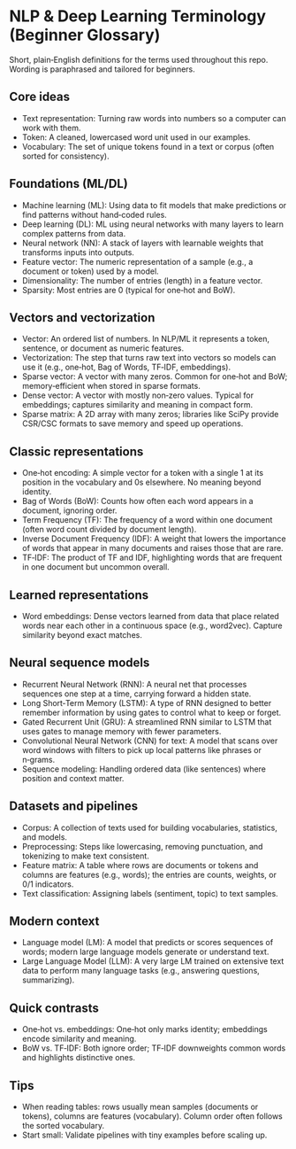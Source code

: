 # NLP & Deep Learning Terminology (Beginner Glossary)

Short, plain‑English definitions for the terms used throughout this repo. Wording is paraphrased and tailored for beginners.

## Core ideas

- Text representation: Turning raw words into numbers so a computer can work with them.
- Token: A cleaned, lowercased word unit used in our examples.
- Vocabulary: The set of unique tokens found in a text or corpus (often sorted for consistency).

## Foundations (ML/DL)

- Machine learning (ML): Using data to fit models that make predictions or find patterns without hand‑coded rules.
- Deep learning (DL): ML using neural networks with many layers to learn complex patterns from data.
- Neural network (NN): A stack of layers with learnable weights that transforms inputs into outputs.
- Feature vector: The numeric representation of a sample (e.g., a document or token) used by a model.
- Dimensionality: The number of entries (length) in a feature vector.
- Sparsity: Most entries are 0 (typical for one‑hot and BoW).

## Vectors and vectorization

- Vector: An ordered list of numbers. In NLP/ML it represents a token, sentence, or document as numeric features.
- Vectorization: The step that turns raw text into vectors so models can use it (e.g., one‑hot, Bag of Words, TF‑IDF, embeddings).
- Sparse vector: A vector with many zeros. Common for one‑hot and BoW; memory‑efficient when stored in sparse formats.
- Dense vector: A vector with mostly non‑zero values. Typical for embeddings; captures similarity and meaning in compact form.
- Sparse matrix: A 2D array with many zeros; libraries like SciPy provide CSR/CSC formats to save memory and speed up operations.

## Classic representations

- One‑hot encoding: A simple vector for a token with a single 1 at its position in the vocabulary and 0s elsewhere. No meaning beyond identity.
- Bag of Words (BoW): Counts how often each word appears in a document, ignoring order.
- Term Frequency (TF): The frequency of a word within one document (often word count divided by document length).
- Inverse Document Frequency (IDF): A weight that lowers the importance of words that appear in many documents and raises those that are rare.
- TF‑IDF: The product of TF and IDF, highlighting words that are frequent in one document but uncommon overall.

## Learned representations

- Word embeddings: Dense vectors learned from data that place related words near each other in a continuous space (e.g., word2vec). Capture similarity beyond exact matches.

## Neural sequence models

- Recurrent Neural Network (RNN): A neural net that processes sequences one step at a time, carrying forward a hidden state.
- Long Short‑Term Memory (LSTM): A type of RNN designed to better remember information by using gates to control what to keep or forget.
- Gated Recurrent Unit (GRU): A streamlined RNN similar to LSTM that uses gates to manage memory with fewer parameters.
- Convolutional Neural Network (CNN) for text: A model that scans over word windows with filters to pick up local patterns like phrases or n‑grams.
- Sequence modeling: Handling ordered data (like sentences) where position and context matter.

## Datasets and pipelines

- Corpus: A collection of texts used for building vocabularies, statistics, and models.
- Preprocessing: Steps like lowercasing, removing punctuation, and tokenizing to make text consistent.
- Feature matrix: A table where rows are documents or tokens and columns are features (e.g., words); the entries are counts, weights, or 0/1 indicators.
- Text classification: Assigning labels (sentiment, topic) to text samples.

## Modern context

- Language model (LM): A model that predicts or scores sequences of words; modern large language models generate or understand text.
- Large Language Model (LLM): A very large LM trained on extensive text data to perform many language tasks (e.g., answering questions, summarizing).

## Quick contrasts

- One‑hot vs. embeddings: One‑hot only marks identity; embeddings encode similarity and meaning.
- BoW vs. TF‑IDF: Both ignore order; TF‑IDF downweights common words and highlights distinctive ones.

## Tips

- When reading tables: rows usually mean samples (documents or tokens), columns are features (vocabulary). Column order often follows the sorted vocabulary.
- Start small: Validate pipelines with tiny examples before scaling up.
